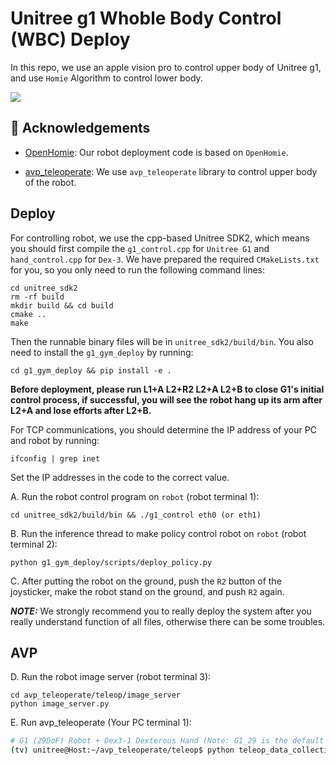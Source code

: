 # Unitree g1 Whoble Body Control (WBC) Deploy

In this repo, we use an apple vision pro to control upper body of Unitree g1, and use `Homie` Algorithm to control lower body.

![](demos_all.gif)


## 👏 Acknowledgements

- [OpenHomie](https://github.com/OpenRobotLab/OpenHomie/tree/main/HomieDeploy): Our robot deployment code is based on `OpenHomie`.

- [avp_teleoperate](https://github.com/unitreerobotics/avp_teleoperate): We use `avp_teleoperate` library to control upper body of the robot.

## Deploy

For controlling robot, we use the cpp-based Unitree SDK2, which means you should first compile the `g1_control.cpp` for `Unitree G1` and `hand_control.cpp` for `Dex-3`. We have prepared the required `CMakeLists.txt` for you, so you only need to run the following command lines:
```
cd unitree_sdk2
rm -rf build
mkdir build && cd build
cmake ..
make
```
Then the runnable binary files will be in `unitree_sdk2/build/bin`.
You also need to install the  `g1_gym_deploy` by running:
```
cd g1_gym_deploy && pip install -e .
```


**Before deployment, please run L1+A L2+R2 L2+A L2+B to close G1's initial control process, if successful, you will see the robot hang up its arm after L2+A and lose efforts after L2+B.**

For TCP communications, you should determine the IP address of your PC and robot by running:
```
ifconfig | grep inet
```
Set the IP addresses in the code to the correct value.


A. Run the robot control program on `robot` (robot terminal 1):
```
cd unitree_sdk2/build/bin && ./g1_control eth0 (or eth1)
```
B. Run the inference thread to make policy control robot on `robot` (robot terminal 2):
```
python g1_gym_deploy/scripts/deploy_policy.py
```
C. After putting the robot on the ground, push the `R2` button of the joysticker, make the robot stand on the ground, and push `R2` again.

***NOTE:*** We strongly recommend you to really deploy the system after you really understand function of all files, otherwise there can be some troubles.


## AVP

D. Run the robot image server (robot terminal 3):
```
cd avp_teleoperate/teleop/image_server
python image_server.py
```

E. Run avp_teleoperate (Your PC terminal 1):

   ```bash
   # G1 (29DoF) Robot + Dex3-1 Dexterous Hand (Note: G1_29 is the default value for --arm, so it can be omitted)
   (tv) unitree@Host:~/avp_teleoperate/teleop$ python teleop_data_collecting.py --arm=G1_29 --hand=dex3 --record
   ```

